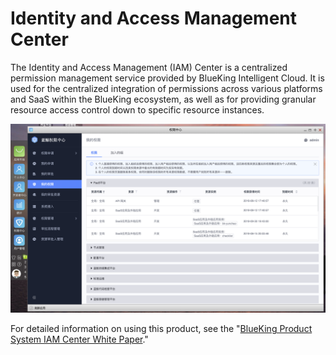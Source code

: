 # Identity and Access Management Center

The Identity and Access Management (IAM) Center is a centralized permission management service provided by BlueKing Intelligent Cloud. It is used for the centralized integration of permissions across various platforms and SaaS within the BlueKing ecosystem, as well as for providing granular resource access control down to specific resource instances.

![-w2020](../assets/dock_iam.png)

For detailed information on using this product, see the "[BlueKing Product System IAM Center White Paper](../../../../IAM/1.12/UserGuide/Introduce/README.md)."